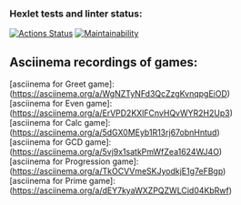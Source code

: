 ### Hexlet tests and linter status:
[![Actions Status](https://github.com/EugeneViktP/java-project-61/actions/workflows/hexlet-check.yml/badge.svg)](https://github.com/EugeneViktP/java-project-61/actions)
[![Maintainability](https://api.codeclimate.com/v1/badges/a778da2376eafc25e06a/maintainability)](https://codeclimate.com/github/EugeneViktP/java-project-61/maintainability)<br>

## Asciinema recordings of games: <br>

[asciinema for Greet game]:(https://asciinema.org/a/WgNZTyNFd3QcZzgKvnqpgEiOD) <br>
[asciinema for Even game]:(https://asciinema.org/a/ErVPD2KXlFCnvHQvWYR2H2Up3) <br>
[asciinema for Calc game]:(https://asciinema.org/a/5dGX0MEyb1R13rj67obnHntud) <br>
[asciinema for GCD game]:(https://asciinema.org/a/5vj9x1satkPmWfZea1624WJ4O) <br>
[asciinema for Progression game]:(https://asciinema.org/a/TkOCVVmeSKJyodkjE1g7eFBgp) <br>
[asciinema for Prime game]:(https://asciinema.org/a/dEY7kyaWXZPQZWLCid04KbRwf) <br>
